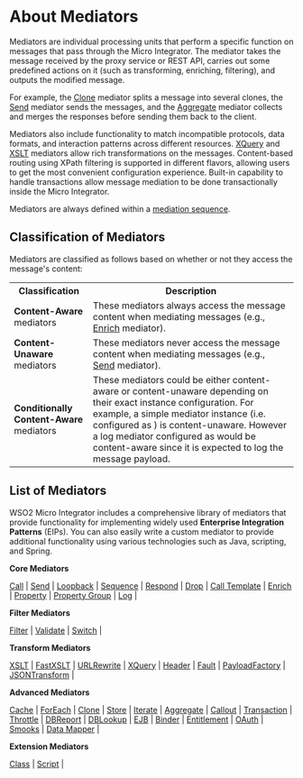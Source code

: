 # About Mediators

Mediators are individual processing units that perform a specific function on messages that pass through the Micro Integrator. The mediator takes the message received by the proxy service or REST API, carries out some predefined actions on it (such as transforming, enriching, filtering), and outputs the modified message. 

For example, the [Clone]({{base_path}}/reference/mediators/clone-mediator) mediator splits a message into several clones, the [Send]({{base_path}}/reference/mediators/send-mediator) mediator sends the messages, and the [Aggregate]({{base_path}}/reference/mediators/aggregate-mediator) mediator collects and merges the responses before sending them back to the client. 

Mediators also include functionality to match incompatible protocols, data formats, and interaction patterns across different resources. [XQuery]({{base_path}}/reference/mediators/xquery-mediator) and [XSLT]({{base_path}}/reference/mediators/xslt-mediator) mediators allow rich transformations on the messages. Content-based routing using XPath filtering is supported in different flavors, allowing users to get the most convenient configuration experience. Built-in capability to handle transactions allow message mediation to be done transactionally inside the Micro Integrator.

Mediators are always defined within a [mediation sequence]({{base_path}}/reference/synapse-properties/sequence-properties).

## Classification of Mediators

Mediators are classified as follows based on whether or not they access the message's content: 

<table>
  <col width="140">
  <tr>
    <th>Classification</th>
    <th>Description</th>
  </tr>
  <tr>
    <td><b>Content-Aware</b> mediators</td>
    <td>
      These mediators always access the message content when mediating messages (e.g., <a href="{{base_path}}/reference/mediators/enrich-mediator">Enrich</a> mediator).
    </td>
  </tr>
  <tr>
    <td><b>Content-Unaware</b> mediators</td>
    <td>
      These mediators never access the message content when mediating messages (e.g., <a href="{{base_path}}/reference/mediators/send-mediator">Send</a> mediator).
    </td>
  </tr>
  <tr>
    <td><b>Conditionally Content-Aware</b> mediators</td>
    <td>
      These mediators could be either content-aware or content-unaware depending on their exact instance configuration. For example, a simple <a href="{{base_path}}/reference/mediators/log-Mediator"></a> mediator instance (i.e. configured as <log/>) is content-unaware. However a log mediator configured as <log level=”full”/> would be content-aware since it is expected to log the message payload.
    </td>
  </tr>
</table>

## List of Mediators

WSO2 Micro Integrator includes a comprehensive library of mediators that provide functionality for implementing widely used **Enterprise Integration Patterns** (EIPs). You can also easily write a custom mediator to provide additional functionality using various technologies such as Java, scripting, and Spring.

**Core Mediators**

[Call]({{base_path}}/reference/mediators/call-mediator) | [Send]({{base_path}}/reference/mediators/send-mediator) | [Loopback]({{base_path}}/reference/mediators/loopback-mediator) | [Sequence]({{base_path}}/reference/mediators/sequence-mediator) | [Respond]({{base_path}}/reference/mediators/respond-mediator) | [Drop]({{base_path}}/reference/mediators/drop-mediator) | [Call Template]({{base_path}}/reference/mediators/call-template-mediator) | [Enrich]({{base_path}}/reference/mediators/enrich-mediator) | [Property]({{base_path}}/reference/mediators/property-mediator) | [Property Group]({{base_path}}/reference/mediators/property-group-mediator) | [Log]({{base_path}}/reference/mediators/log-mediator) | 

**Filter Mediators**

[Filter]({{base_path}}/reference/mediators/filter-mediator) | [Validate]({{base_path}}/reference/mediators/validate-mediator) | [Switch]({{base_path}}/reference/mediators/switch-mediator) | 

**Transform Mediators**

[XSLT]({{base_path}}/reference/mediators/xslt-mediator) | [FastXSLT]({{base_path}}/reference/mediators/fastxslt-mediator) | [URLRewrite]({{base_path}}/reference/mediators/urlrewrite-mediator) | [XQuery]({{base_path}}/reference/mediators/xquery-mediator) | [Header]({{base_path}}/reference/mediators/header-mediator) | [Fault]({{base_path}}/reference/mediators/fault-mediator) | [PayloadFactory]({{base_path}}/reference/mediators/payloadfactory-mediator) | [JSONTransform]({{base_path}}/reference/mediators/json-transform-mediator) |

**Advanced Mediators**

[Cache]({{base_path}}/reference/mediators/cache-mediator) | [ForEach]({{base_path}}/reference/mediators/foreach-mediator) | [Clone]({{base_path}}/reference/mediators/clone-mediator) | [Store]({{base_path}}/reference/mediators/store-mediator) | [Iterate]({{base_path}}/reference/mediators/iterate-mediator) | [Aggregate]({{base_path}}/reference/mediators/aggregate-mediator) | [Callout]({{base_path}}/reference/mediators/callout-mediator) | [Transaction]({{base_path}}/reference/mediators/transaction-mediator) | [Throttle]({{base_path}}/reference/mediators/throttle-mediator) | [DBReport]({{base_path}}/reference/mediators/db-report-mediator) | [DBLookup]({{base_path}}/reference/mediators/dblookup-mediator) | [EJB]({{base_path}}/reference/mediators/ejb-mediator) | [Binder]({{base_path}}/reference/mediators/builder-mediator) | [Entitlement]({{base_path}}/reference/mediators/call-mediator) | [OAuth]({{base_path}}/reference/mediators/call-mediator) | [Smooks]({{base_path}}/reference/mediators/smooks-mediator) | [Data Mapper]({{base_path}}/reference/mediators/data-mapper-mediator) | 

**Extension Mediators**

[Class]({{base_path}}/reference/mediators/class-mediator) | [Script]({{base_path}}/reference/mediators/script-mediator) |
